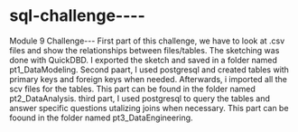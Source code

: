 # sql-challenge----
Module 9 Challenge---
First part of this challenge, we have to look at .csv files and show the relationships between files/tables. The sketching was done with QuickDBD. I exported the sketch and saved in a folder named pt1_DataModeling. 
Second paart, I used postgresql and created tables with primary keys and foreign keys when needed. Afterwards, i imported all the scv files for the tables. This part can be found in the folder named pt2_DataAnalysis. 
third part, I used postgresql to query the tables and answer specific questions utalizing joins when necessary. This part can be foound in the folder named pt3_DataEngineering. 
